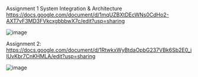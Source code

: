 Assignment 1 System Integration & Architecture https://docs.google.com/document/d/1mqUZBXtDEcWNs0CdHo2-AXT7vF3MD3FVkcxgbbbwX7c/edit?usp=sharing



![image](https://github.com/user-attachments/assets/01fca31f-b09f-4f71-b340-8ab6aa63e95d)



Assignment 2: https://docs.google.com/document/d/1RtwkxWyBtdaOpbG237VBk6Sb2E0_ilUvKbr7CnKHMLA/edit?usp=sharing

![image](https://github.com/user-attachments/assets/67ab103c-fead-4640-be80-a4925f1e564f)

